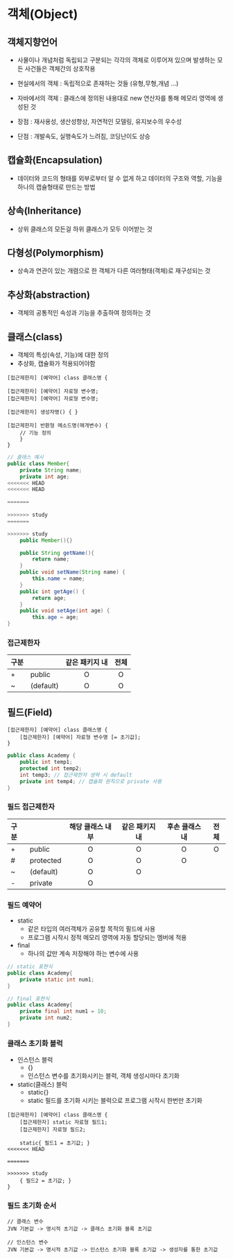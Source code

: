 객체(Object)
====

## 객체지향언어
- 사물이나 개념처럼 독립되고 구분되는 각각의 객체로 이루어져 있으며 발생하는 모든 사건들은 객체간의 상호작용
- 현실에서의 객체 : 독립적으로 존재하는 것들 (유형,무형,개념 ...)
- 자바에서의 객체 : 클래스에 정의된 내용대로 new 연산자를 통해 메모리 영역에 생성된 것

- 장점 : 재사용성, 생산성향상, 자연적인 모델링, 유지보수의 우수성
- 단점 : 개발속도, 실행속도가 느려짐, 코딩난이도 상승

## 캡슐화(Encapsulation)
- 데이터와 코드의 형태를 외부로부터 알 수 없게 하고 데이터의 구조와 역할, 기능을 하나의 캡슐형태로 만드는 방법

## 상속(Inheritance)
- 상위 클래스의 모든걸 하위 클래스가 모두 이어받는 것

## 다형성(Polymorphism)
- 상속과 연관이 있는 개렴으로 한 객체가 다른 여러형태(객체)로 재구성되는 것

## 추상화(abstraction)
- 객체의 공통적인 속성과 기능을 추출하여 정의하는 것

## 클래스(class)
- 객체의 특성(속성, 기능)에 대한 정의
- 추상화, 캡슐화가 적용되어야함
```
[접근제한자] [예약어] class 클래스명 {

[접근제한자] [예약어] 자료형 변수명;
[접근제한자] [예약어] 자료형 변수명;

[접근제한자] 생성자명() { } 

[접근제한자] 반환형 메소드명(매개변수) {    
    // 기능 정의
    }
}
```   
```java
// 클래스 예시
public class Member{
    private String name;
    private int age;
<<<<<<< HEAD
<<<<<<< HEAD

=======
 
>>>>>>> study
=======

>>>>>>> study
    public Member(){}

    public String getName(){
        return name;
    }
    public void setName(String name) {
        this.name = name;
    }
    public int getAge() {
        return age;
    }
    public void setAge(int age) {
        this.age = age;
}
```

### 접근제한자

|구분|   | 같은 패키지 내 | 전체 |
|:---|:---|:---:|:---:|
| + | public | O | O |
| ~ | (default) | O | O |

## 필드(Field)
```
[접근제한자] [예약어] class 클래스명 {
    [접근제한자] [예약어] 자료형 변수명 [= 초기값];
}
```   
```java
public class Academy { 
    public int temp1;
    protected int temp2;
    int temp3; // 접근제한자 생략 시 default
    private int temp4; // 캡슐화 원칙으로 private 사용
}
```

### 필드 접근제한자
|구분|   | 해당 클래스 내부 | 같은 패키지 내 | 후손 클래스 내 | 전체 |
|:---|:---|:---:|:---:|:---:|:---:|
| + | public | O | O | O | O |
| # | protected | O | O | O | |
| ~ | (default) | O | O |  | |
| - | private | O |  |  | |

### 필드 예약어
- static
    + 같은 타입의 여러객체가 공유할 목적의 필드에 사용
    + 프로그램 시작시 정적 메모리 영역에 자동 할당되는 멤버에 적용
- final
    + 하나의 값만 계속 저장해야 하는 변수에 사용

```java
// static 표현식
public class Academy{
    private static int num1;
}

// final 표현식
public class Academy{
    private final int num1 = 10;
    private int num2;
}
```

### 클래스 초기화 블럭
- 인스턴스 블럭
    + {}  
    + 인스턴스 변수를 초기화시키는 블럭, 객체 생성시마다 초기화
- static(클래스) 블럭
    + static{}   
    + static 필드를 초기화 시키는 블럭으로 프로그램 시작시 한번만 초기화
```
[접근제한자] [예약어] class 클래스명 {
    [접근제한자] static 자료형 필드1;
    [접근제한자] 자료형 필드2;

    static{ 필드1 = 초기값; }
<<<<<<< HEAD
    
=======

>>>>>>> study
    { 필드2 = 초기값; }
}
```

### 필드 초기화 순서
```
// 클래스 변수
JVN 기본값 -> 명시적 초기값 -> 클래스 초기화 블록 초기값

// 인스턴스 변수
JVN 기본값 -> 명시적 초기값 -> 인스턴스 초기화 블록 초기값 -> 생성자를 통한 초기값
```